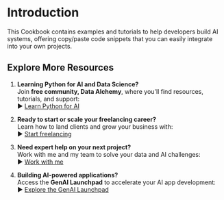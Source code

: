 # Introduction

This Cookbook contains examples and tutorials to help developers build AI systems, offering copy/paste code snippets that you can easily integrate into your own projects.

## Explore More Resources

1. **Learning Python for AI and Data Science?**  
   Join **free community, Data Alchemy**, where you'll find resources, tutorials, and support:  
   ▶︎ [Learn Python for AI](https://www.skool.com/data-alchemy)

2. **Ready to start or scale your freelancing career?**  
   Learn how to land clients and grow your business with:  
   ▶︎ [Start freelancing](https://www.datalumina.com/data-freelancer)

3. **Need expert help on your next project?**  
   Work with me and my team to solve your data and AI challenges:  
   ▶︎ [Work with me](https://www.datalumina.com/solutions)

4. **Building AI-powered applications?**  
   Access the **GenAI Launchpad** to accelerate your AI app development:  
   ▶︎ [Explore the GenAI Launchpad](https://launchpad.datalumina.com/)
